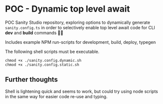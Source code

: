 # POC - Dynamic top level await

POC Sanity Studio repository, exploring options to dynamically generate `sanity.config.ts` in order to selectively enable top level await code for CLI **dev** and **build** commands 👩‍💻

Includes example NPM run-scripts for development, build, deploy, typegen

The following shell scripts must be executable.

```
chmod +x ./sanity.config.dynamic.sh
chmod +x ./sanity.config.static.sh
```

## Further thoughts

Shell is lightening quick and seems to work, but could try using node scripts in the same way for easier code re-use and typing.

<!--
    dev (dynamic) ✅
    build (dynamic) ✅
    manifest (static) ✅ - *maybe not ideal? (dashboard context)
    deploy (dynamic) ✅
    typegen (static) ✅ - *exhaustive schema in static config
-->
